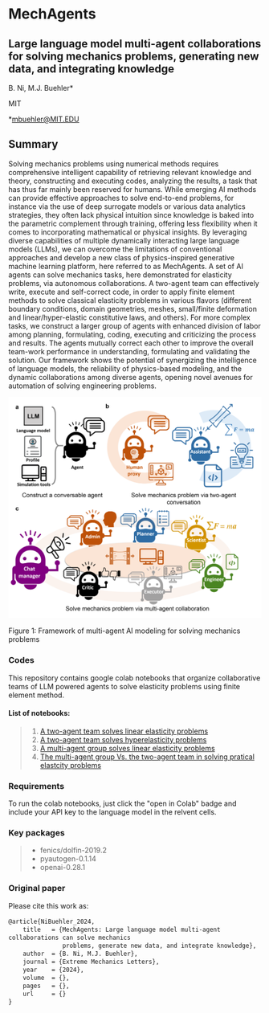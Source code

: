 # MechAgents

## Large language model multi-agent collaborations for solving mechanics problems, generating new data, and integrating knowledge

B. Ni, M.J. Buehler*

MIT

*mbuehler@MIT.EDU

## Summary
Solving mechanics problems using numerical methods requires comprehensive intelligent capability of retrieving relevant knowledge and theory, constructing and executing codes, analyzing the results, a task that has thus far mainly been reserved for humans. While emerging AI methods can provide effective approaches to solve end-to-end problems, for instance via the use of deep surrogate models or various data analytics strategies, they often lack physical intuition since knowledge is baked into the parametric complement through training, offering less flexibility when it comes to incorporating mathematical or physical insights. By leveraging diverse capabilities of multiple dynamically interacting large language models (LLMs), we can overcome the limitations of conventional approaches and develop a new class of physics-inspired generative machine learning platform, here referred to as MechAgents. A set of AI agents can solve mechanics tasks, here demonstrated for elasticity problems, via autonomous collaborations. A two-agent team can effectively write, execute and self-correct code, in order to apply finite element methods to solve classical elasticity problems in various flavors (different boundary conditions, domain geometries, meshes, small/finite deformation and linear/hyper-elastic constitutive laws, and others). For more complex tasks, we construct a larger group of agents with enhanced division of labor among planning, formulating, coding, executing and criticizing the process and results. The agents mutually correct each other to improve the overall team-work performance in understanding, formulating and validating the solution. Our framework shows the potential of synergizing the intelligence of language models, the reliability of physics-based modeling, and the dynamic collaborations among diverse agents, opening novel avenues for automation of solving engineering problems.

![image](./asset/Concept.png)

Figure 1: Framework of multi-agent AI modeling for solving mechanics problems

### Codes
This repository contains google colab notebooks that organize collaborative teams of LLM powered agents to solve elasticity problems using finite element method. 
#### List of notebooks:
> 1. [A two-agent team solves linear elasticity problems](./0_colab_notebook_for_TwoAgentTeam_Elasticity/0_TwoAgen_MultiStep_LElasticity.ipynb)
> 2. [A two-agent team solves hyperelasticity problems](./0_colab_notebook_for_TwoAgentTeam_Elasticity/1_TwoAgen_OneStep_LE_to_HE.ipynb)
> 3. [A multi-agent group solves linear elasticity problems](./1_colab_notebook_for_MulAgentGroup_LE/0_MultiGen_MultiStep_LE.ipynb)
> 4. [The multi-agent group Vs. the two-agent team in solving pratical elastcity problems](./2_colab_notebook_cmp_TwoA_vs_MulA_LE/0_MultiVsTwo_OneStep_LE.ipynb)

### Requirements
To run the colab notebooks, just click the "open in Colab" badge and include your API key to the language model in the relvent cells.

### Key packages
> - fenics/dolfin-2019.2
> - pyautogen-0.1.14
> - openai-0.28.1

### Original paper

Please cite this work as:
```
@article{NiBuehler_2024,
    title   = {MechAgents: Large language model multi-agent collaborations can solve mechanics
               problems, generate new data, and integrate knowledge},
    author  = {B. Ni, M.J. Buehler},
    journal = {Extreme Mechanics Letters},
    year    = {2024},
    volume  = {},
    pages   = {},
    url     = {}
}
```
